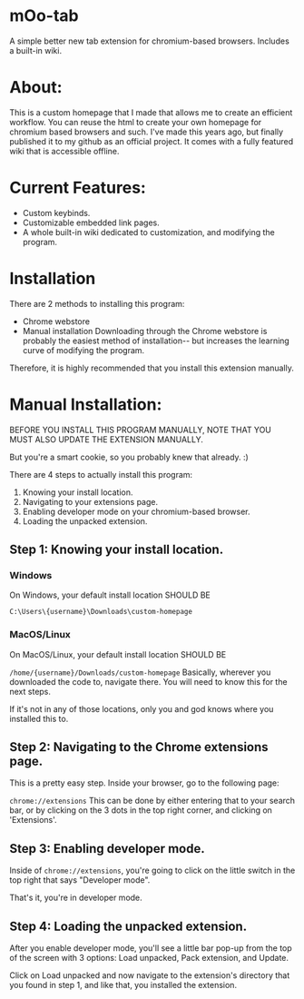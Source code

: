 # mOo-tab
A simple better new tab extension for chromium-based browsers.  Includes a built-in wiki.

# About:
This is a custom homepage that I made that allows me to create an efficient workflow. You can reuse the html to create your own homepage for chromium based browsers and such.
I've made this years ago, but finally published it to my github as an official project. It comes with a fully featured wiki that is accessible offline.

# Current Features:
- Custom keybinds.
- Customizable embedded link pages.
- A whole built-in wiki dedicated to customization, and modifying the program.

# Installation
There are 2 methods to installing this program:

- Chrome webstore
- Manual installation
Downloading through the Chrome webstore is probably the easiest method of installation-- but increases the learning curve of modifying the program.

Therefore, it is highly recommended that you install this extension manually.

# Manual Installation:
BEFORE YOU INSTALL THIS PROGRAM MANUALLY, NOTE THAT YOU MUST ALSO UPDATE THE EXTENSION MANUALLY.

But you're a smart cookie, so you probably knew that already. :)

There are 4 steps to actually install this program:

1. Knowing your install location.
2. Navigating to your extensions page.
3. Enabling developer mode on your chromium-based browser.
4. Loading the unpacked extension.

## Step 1: Knowing your install location.
### Windows
On Windows, your default install location SHOULD BE

`C:\Users\{username}\Downloads\custom-homepage`
### MacOS/Linux
On MacOS/Linux, your default install location SHOULD BE

`/home/{username}/Downloads/custom-homepage`
Basically, wherever you downloaded the code to, navigate there. You will need to know this for the next steps.

If it's not in any of those locations, only you and god knows where you installed this to.

## Step 2: Navigating to the Chrome extensions page.
This is a pretty easy step. Inside your browser, go to the following page:

`chrome://extensions`
This can be done by either entering that to your search bar, or by clicking on the 3 dots in the top right corner, and clicking on 'Extensions'.

## Step 3: Enabling developer mode.
Inside of `chrome://extensions`, you're going to click on the little switch in the top right that says "Developer mode".

That's it, you're in developer mode.

## Step 4: Loading the unpacked extension.
After you enable developer mode, you'll see a little bar pop-up from the top of the screen with 3 options: Load unpacked, Pack extension, and Update.

Click on Load unpacked and now navigate to the extension's directory that you found in step 1, and like that, you installed the extension.


